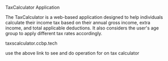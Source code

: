 TaxCalculator Application


The TaxCalculator is a web-based application designed to help individuals calculate their income tax based on their annual gross income, extra income, and total applicable deductions. It also considers the user's age group to apply different tax rates accordingly.

taxscalculator.ccbp.tech

use the above link to see and do operation for on tax calculator
